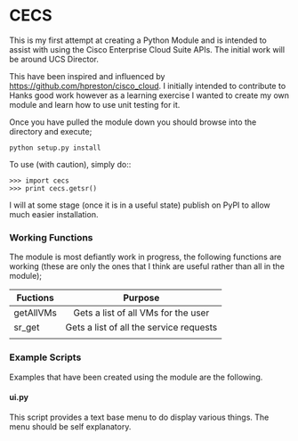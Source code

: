 # CECS

This is my first attempt at creating a Python Module and is intended to assist with using the Cisco Enterprise Cloud Suite APIs. The initial work will be around UCS Director.

This have been inspired and influenced by https://github.com/hpreston/cisco_cloud. I initially intended to contribute to Hanks good work however as a learning exercise I wanted to create my own module and learn how to use unit testing for it.

Once you have pulled the module down you should browse into the directory and execute;

    python setup.py install


To use (with caution), simply do::

    >>> import cecs
    >>> print cecs.getsr()

I will at some stage (once it is in a useful state) publish on PyPI to allow much easier installation.


### Working Functions
The module is most defiantly work in progress, the following functions are working (these are only the ones that I think are useful rather than all in the module);

| Fuctions        | Purpose     |
| ------------- |:-------------:|
| getAllVMs      | Gets a list of all VMs for the user |
| sr_get      | Gets a list of all the service requests       |  
|  |       |    



### Example Scripts
Examples that have been created using the module are the following.

#### ui.py
This script provides a text base menu to do display various things. The menu should be self explanatory.

